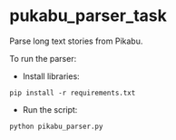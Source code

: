 # pukabu_parser_task
Parse long text stories from Pikabu.

To run the parser:
* Install libraries:
```
pip install -r requirements.txt
```
* Run the script:
```
python pikabu_parser.py
```
